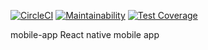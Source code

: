 [![CircleCI](https://circleci.com/gh/kinyarwanda-net/mobile-app/tree/develop.svg?style=svg)](https://circleci.com/gh/kinyarwanda-net/mobile-app/tree/develop) [![Maintainability](https://api.codeclimate.com/v1/badges/045a8862033f7f456dd3/maintainability)](https://codeclimate.com/github/kinyarwanda-net/mobile-app/maintainability) [![Test Coverage](https://api.codeclimate.com/v1/badges/045a8862033f7f456dd3/test_coverage)](https://codeclimate.com/github/kinyarwanda-net/mobile-app/test_coverage)

mobile-app
React native mobile app
